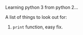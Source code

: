 Learning python 3 from python 2...

A list of things to look out for:

1. `print` function, easy fix.